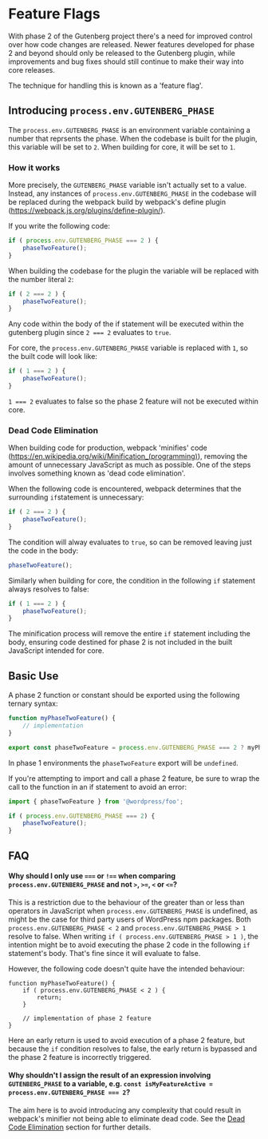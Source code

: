 # Feature Flags

With phase 2 of the Gutenberg project there's a need for improved control over how code changes are released. Newer features developed for phase 2 and beyond should only be released to the Gutenberg plugin, while improvements and bug fixes should still continue to make their way into core releases.

The technique for handling this is known as a 'feature flag'. 

## Introducing `process.env.GUTENBERG_PHASE`

The `process.env.GUTENBERG_PHASE` is an environment variable containing a number that reprsents the phase. When the codebase is built for the plugin, this variable will be set to `2`. When building for core, it will be set to `1`.

### How it works

More precisely, the `GUTENBERG_PHASE` variable isn't actually set to a value. Instead, any instances of `process.env.GUTENBERG_PHASE` in the codebase will be replaced during the webpack build by webpack's define plugin (https://webpack.js.org/plugins/define-plugin/).

If you write the following code:
```js
if ( process.env.GUTENBERG_PHASE === 2 ) {
	phaseTwoFeature();
}
```

When building the codebase for the plugin the variable will be replaced with the number literal `2`:
```js
if ( 2 === 2 ) {
	phaseTwoFeature();
}
```

Any code within the body of the if statement will be executed within the gutenberg plugin since `2 === 2` evaluates to `true`.

For core, the `process.env.GUTENBERG_PHASE` variable is replaced with `1`, so the built code will look like:
```js
if ( 1 === 2 ) {
	phaseTwoFeature();
}
```

`1 === 2` evaluates to false so the phase 2 feature will not be executed within core.

### Dead Code Elimination

When building code for production, webpack 'minifies' code (https://en.wikipedia.org/wiki/Minification_(programming)), removing the amount of unnecessary JavaScript as much as possible. One of the steps involves something known as 'dead code elimination'. 

When the following code is encountered, webpack determines that the surrounding `if`statement is unnecessary:
```js
if ( 2 === 2 ) {
	phaseTwoFeature();
}
```

 The condition will alway evaluates to `true`, so can be removed leaving just the code in the body:
 ```js
 phaseTwoFeature();
 ```

Similarly when building for core, the condition in the following `if` statement always resolves to false:
```js
if ( 1 === 2 ) {
	phaseTwoFeature();
}
```

The minification process will remove the entire `if` statement including the body, ensuring code destined for phase 2 is not included in the built JavaScript intended for core.

## Basic Use

A phase 2 function or constant should be exported using the following ternary syntax:

```js
function myPhaseTwoFeature() {
	// implementation
}

export const phaseTwoFeature = process.env.GUTENBERG_PHASE === 2 ? myPhaseTwoFeature : undefined;
```

In phase 1 environments the `phaseTwoFeature` export will be `undefined`.

If you're attempting to import and call a phase 2 feature, be sure to wrap the call to the function in an if statement to avoid an error:
```js
import { phaseTwoFeature } from '@wordpress/foo';

if ( process.env.GUTENBERG_PHASE === 2) {
	phaseTwoFeature();
}
```

## FAQ

#### Why should I only use `===` or `!==` when comparing `process.env.GUTENBERG_PHASE` and not `>`, `>=`, `<` or `<=`?

This is a restriction due to the behaviour of the greater than or less than operators in JavaScript when `process.env.GUTENBERG_PHASE` is undefined, as might be the case for third party users of WordPress npm packages. Both `process.env.GUTENBERG_PHASE < 2` and `process.env.GUTENBERG_PHASE > 1` resolve to false. When writing `if ( process.env.GUTENBERG_PHASE > 1 )`, the intention might be to avoid executing the phase 2 code in the following `if` statement's body. That's fine since it will evaluate to false. 

However, the following code doesn't quite have the intended behaviour:

```
function myPhaseTwoFeature() {
	if ( process.env.GUTENBERG_PHASE < 2 ) {
		return;
	}

	// implementation of phase 2 feature
}
```

Here an early return is used to avoid execution of a phase 2 feature, but because the `if` condition resolves to false, the early return is bypassed and the phase 2 feature is incorrectly triggered.

#### Why shouldn't I assign the result of an expression involving `GUTENBERG_PHASE` to a variable, e.g. `const isMyFeatureActive = process.env.GUTENBERG_PHASE === 2`?

The aim here is to avoid introducing any complexity that could result in webpack's minifier not being able to eliminate dead code. See the [Dead Code Elimination](#dead-code-elimination) section for further details.
